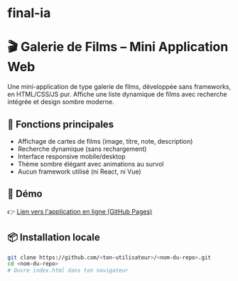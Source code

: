 # final-ia
# 🎬 Galerie de Films – Mini Application Web

Une mini-application de type galerie de films, développée sans frameworks, en HTML/CSS/JS pur. Affiche une liste dynamique de films avec recherche intégrée et design sombre moderne.

## 🔧 Fonctions principales

- Affichage de cartes de films (image, titre, note, description)
- Recherche dynamique (sans rechargement)
- Interface responsive mobile/desktop
- Thème sombre élégant avec animations au survol
- Aucun framework utilisé (ni React, ni Vue)

## 🚀 Démo

👉 [Lien vers l'application en ligne (GitHub Pages)](https://<ton-utilisateur>.github.io/<nom-du-repo>)

## 📦 Installation locale

```bash
git clone https://github.com/<ton-utilisateur>/<nom-du-repo>.git
cd <nom-du-repo>
# Ouvre index.html dans ton navigateur
